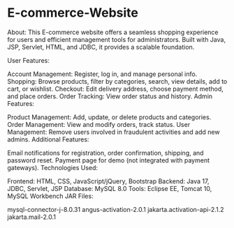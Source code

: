 # E-commerce-Website
About:
This E-commerce website offers a seamless shopping experience for users and efficient management tools for administrators. Built with Java, JSP, Servlet, HTML, and JDBC, it provides a scalable foundation.

User Features:

Account Management: Register, log in, and manage personal info.
Shopping: Browse products, filter by categories, search, view details, add to cart, or wishlist.
Checkout: Edit delivery address, choose payment method, and place orders.
Order Tracking: View order status and history.
Admin Features:

Product Management: Add, update, or delete products and categories.
Order Management: View and modify orders, track status.
User Management: Remove users involved in fraudulent activities and add new admins.
Additional Features:

Email notifications for registration, order confirmation, shipping, and password reset.
Payment page for demo (not integrated with payment gateways).
Technologies Used:

Frontend: HTML, CSS, JavaScript/jQuery, Bootstrap
Backend: Java 17, JDBC, Servlet, JSP
Database: MySQL 8.0
Tools: Eclipse EE, Tomcat 10, MySQL Workbench
JAR Files:

mysql-connector-j-8.0.31
angus-activation-2.0.1
jakarta.activation-api-2.1.2
jakarta.mail-2.0.1
